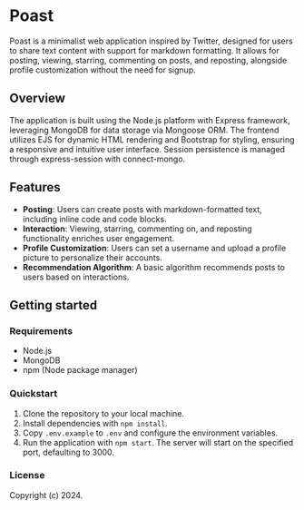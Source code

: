 # Poast

Poast is a minimalist web application inspired by Twitter, designed for users to share text content with support for markdown formatting. It allows for posting, viewing, starring, commenting on posts, and reposting, alongside profile customization without the need for signup.

## Overview

The application is built using the Node.js platform with Express framework, leveraging MongoDB for data storage via Mongoose ORM. The frontend utilizes EJS for dynamic HTML rendering and Bootstrap for styling, ensuring a responsive and intuitive user interface. Session persistence is managed through express-session with connect-mongo.

## Features

- **Posting**: Users can create posts with markdown-formatted text, including inline code and code blocks.
- **Interaction**: Viewing, starring, commenting on, and reposting functionality enriches user engagement.
- **Profile Customization**: Users can set a username and upload a profile picture to personalize their accounts.
- **Recommendation Algorithm**: A basic algorithm recommends posts to users based on interactions.

## Getting started

### Requirements

- Node.js
- MongoDB
- npm (Node package manager)

### Quickstart

1. Clone the repository to your local machine.
2. Install dependencies with `npm install`.
3. Copy `.env.example` to `.env` and configure the environment variables.
4. Run the application with `npm start`. The server will start on the specified port, defaulting to 3000.

### License

Copyright (c) 2024.